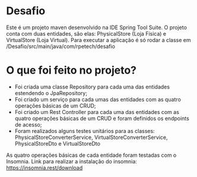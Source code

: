 # Desafio
Este é um projeto maven desenvolvido na IDE Spring Tool Suite. O projeto conta com duas entidades, são elas: PhysicalStore (Loja Física) e VirtualStore (Loja Virtual).
Para executar a aplicação é só rodar a classe em /Desafio/src/main/java/com/rpetech/desafio

# O que foi feito no projeto?

- Foi criada uma classe Repository para cada uma das entidades estendendo o JpaRepository;
- Foi criado um serviço para cada umas das entidades com as quatro operações básicas de um CRUD;
- Foi criado um Rest Controller para cada uma das entidades com as quatro operações básicas de um CRUD  e foram definidos os endpoints de acesso;
- Foram realizados alguns testes unitários para as classes: PhysicalStoreConverterService, VirtualStoreConverterService, PhysicalStoreDto e VirtualStoreDto

As quatro operações básicas de cada entidade foram testadas com o Insomnia. 
Link para realizar a instalação do insomnia: https://insomnia.rest/download
